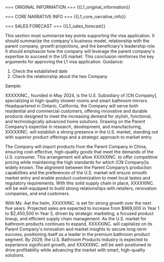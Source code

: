 === ORIGINAL INFORMATION ===
{{L1_original_information}}

=== CORE NARRATIVE INFO ===
{{L1_core_narrative_info}}

=== SALES FORECAST ===
{{L1_sales_forecast}}

This section must summarize key points supporting the visa application. It should summarize the company's business model, relationship with the parent company, growth projections, and the beneficiary's leadership role. It should emphasize how the company will leverage the parent company's expertise to succeed in the US market. This conclusion reinforces the key arguments for approving the L1 visa application.
Guidance:
1. Check the established date
2. Check the relationship about the  two Company

Sample:

XXXXXINC., founded in May 2024, is the U.S. Subsidiary of [CN Company], specializing in high-quality shower rooms and smart bathroom mirrors. Headquartered in Ontario, California, the Company will serve both residential and commercial customers, offering innovative and durable products designed to meet the increasing demand for stylish, functional, and technologically advanced home solutions. Drawing on the Parent Company’s expertise in research, development, and manufacturing, XXXXXINC. will establish a strong presence in the U.S. market, standing out with superior product offerings and a strategic approach to market entry.

The Company will import products from the Parent Company in China, ensuring cost-effective, high-quality goods that meet the demands of the U.S. consumer. This arrangement will allow XXXXXINC. to offer competitive pricing while maintaining the high standards for which [CN Company]is widely known. The alignment between the Parent Company’s production capabilities and the preferences of the U.S. market will ensure smooth market entry and enable product customization to meet local tastes and regulatory requirements. With this solid supply chain in place, XXXXXINC. will be well-equipped to build strong relationships with retailers, renovation companies, and end customers.

With Ms. Aat the helm, XXXXXINC. is set for strong growth over the next five years. Projected sales are expected to increase from $969,000 in Year 1 to $2,450,500 in Year 5, driven by strategic marketing, a focused product lineup, and efficient supply chain management. As the U.S. market for bathroom products continues to expand, XXXXXINC. will capitalize on its Parent Company's innovation and market insights to secure long-term success, positioning itself as a leader in the premium bathroom product segment. By 2029, the U.S. Bathroom Products Industry is expected to experience significant growth, and XXXXXINC. will be well-positioned to drive profitability while advancing the market with smart, high-quality solutions.